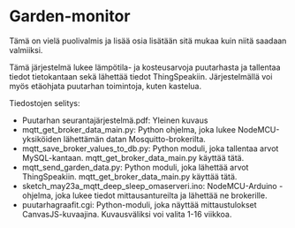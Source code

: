 # Garden-monitor

Tämä on vielä puolivalmis ja lisää osia lisätään sitä mukaa kuin niitä saadaan valmiiksi. 

Tämä järjestelmä lukee lämpötila- ja kosteusarvoja puutarhasta ja tallentaa tiedot tietokantaan sekä lähettää tiedot ThingSpeakiin. Järjestelmällä voi myös etäohjata puutarhan toimintoja, kuten kastelua.

Tiedostojen selitys:
- Puutarhan seurantajärjestelmä.pdf: Yleinen kuvaus
- mqtt_get_broker_data_main.py: Python ohjelma, joka lukee NodeMCU-yksiköiden lähettämän datan Mosquitto-brokerilta.
- mqtt_save_broker_values_to_db.py: Python moduli, joka tallentaa arvot MySQL-kantaan. mqtt_get_broker_data_main.py käyttää tätä.
- mqtt_send_garden_data.py: Python moduli, joka lähettää arvot ThingSpeakiin. mqtt_get_broker_data_main.py käyttää tätä.
- sketch_may23a_mqtt_deep_sleep_omaserveri.ino: NodeMCU-Arduino -ohjelma, joka lukee tiedot mittausantureilta ja lähettää ne brokerille.
- puutarhagraafit.cgi: Python-moduli, joka näyttää mittaustulokset CanvasJS-kuvaajina. Kuvausväliksi voi valita 1-16 viikkoa.
